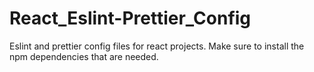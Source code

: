 # React_Eslint-Prettier_Config
Eslint and prettier config files for react projects.
Make sure to install the npm dependencies that are needed.

